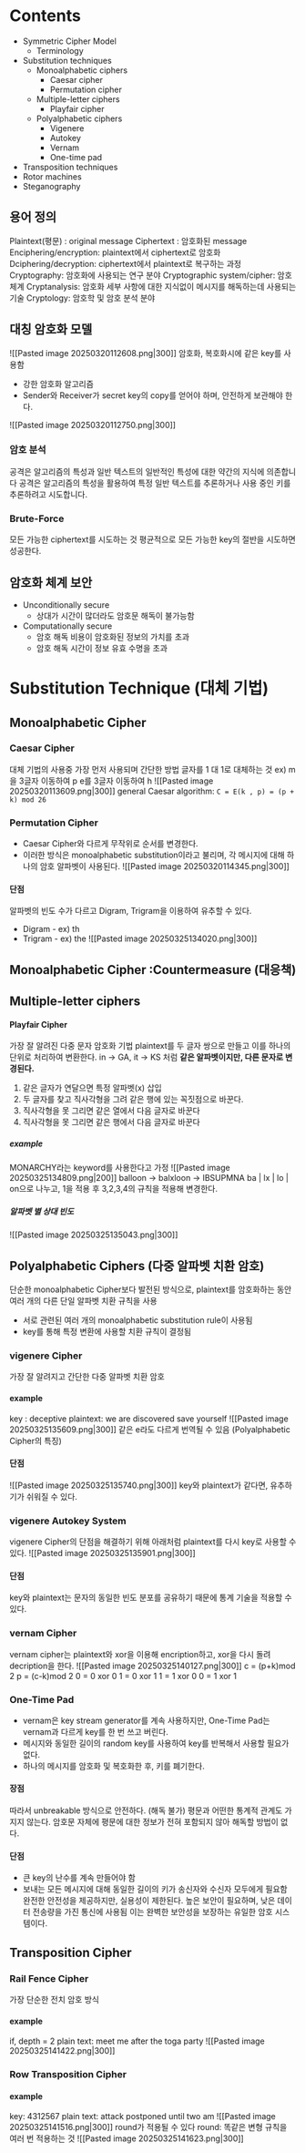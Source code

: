 # Contents
- Symmetric Cipher Model
	- Terminology
- Substitution techniques
	- Monoalphabetic ciphers
		- Caesar cipher
		- Permutation cipher
	- Multiple-letter ciphers
		- Playfair cipher
	- Polyalphabetic ciphers
		- Vigenere
		- Autokey
		- Vernam
		- One-time pad
- Transposition techniques
- Rotor machines
- Steganography
## 용어 정의
Plaintext(평문) : original message
Ciphertext : 암호화된 message
Enciphering/encryption: plaintext에서 ciphertext로 암호화
Dciphering/decryption: ciphertext에서 plaintext로 복구하는 과정
Cryptography: 암호화에 사용되는 연구 분야
Cryptographic system/cipher: 암호 체계
Cryptanalysis: 암호화 세부 사항에 대한 지식없이 메시지를 해독하는데 사용되는 기술
Cryptology: 암호학 및 암호 분석 분야
## 대칭 암호화 모델
![[Pasted image 20250320112608.png|300]]
암호화, 복호화시에 같은 key를 사용함
- 강한 암호화 알고리즘
- Sender와 Receiver가 secret key의 copy를 얻어야 하며, 안전하게 보관해야 한다.

![[Pasted image 20250320112750.png|300]]
### 암호 분석 
공격은 알고리즘의 특성과 일반 텍스트의 일반적인 특성에 대한 약간의 지식에 의존합니다 
공격은 알고리즘의 특성을 활용하여 특정 일반 텍스트를 추론하거나 사용 중인 키를 추론하려고 시도합니다.
### Brute-Force
모든 가능한 ciphertext를 시도하는 것
평균적으로 모든 가능한 key의 절반을 시도하면 성공한다.
## 암호화 체계 보안
- Unconditionally secure
	- 상대가 시간이 많더라도 암호문 해독이 불가능함
- Computationally secure
	- 암호 해독 비용이 암호화된 정보의 가치를 초과
	- 암호 해독 시간이 정보 유효 수명을 초과
# Substitution Technique (대체 기법)
## Monoalphabetic Cipher
### Caesar Cipher
대체 기법의 사용중 가장 먼저 사용되며 간단한 방법
글자를 1 대 1로 대체하는 것 
ex) m을 3글자 이동하여 p e를 3글자 이동하여 h
![[Pasted image 20250320113609.png|300]]
general Caesar algorithm: `C = E(k , p) = (p + k) mod 26`
### Permutation Cipher
- Caesar Cipher와 다르게 무작위로 순서를 변경한다.
- 이러한 방식은 monoalphabetic substitution이라고 불리며, 각 메시지에 대해 하나의 암호 알파벳이 사용된다.
![[Pasted image 20250320114345.png|300]]
#### 단점
알파벳의 빈도 수가 다르고 Digram, Trigram을 이용하여 유추할 수 있다.
- Digram - ex) th
- Trigram - ex) the
![[Pasted image 20250325134020.png|300]]
## Monoalphabetic Cipher :Countermeasure (대응책)
## Multiple-letter ciphers
#### Playfair Cipher
가장 잘 알려진 다중 문자 암호화 기법
plaintext를 두 글자 쌍으로 만들고 이를 하나의 단위로 처리하여 변환한다.
in -> GA, it -> KS 처럼 **같은 알파벳이지만, 다른 문자로 변경된다.**
1. 같은 글자가 연달으면 특정 알파벳(x) 삽입
2. 두 글자를 찾고 직사각형을 그려 같은 행에 있는 꼭짓점으로 바꾼다.
3. 직사각형을 못 그리면 같은 열에서 다음 글자로 바꾼다
4. 직사각형을 못 그리면 같은 행에서 다음 글자로 바꾼다
##### example
MONARCHY라는 keyword를 사용한다고 가정
![[Pasted image 20250325134809.png|200]]
balloon -> balxloon -> IBSUPMNA
ba | lx | lo | on으로 나누고, 1을 적용 후 3,2,3,4의 규칙을 적용해 변경한다.
##### 알파벳 별 상대 빈도
![[Pasted image 20250325135043.png|300]]
## Polyalphabetic Ciphers (다중 알파벳 치환 암호)
단순한 monoalphabetic Cipher보다 발전된 방식으로, plaintext를 암호화하는 동안 여러 개의 다른 단일 알파벳 치환 규칙을 사용
- 서로 관련된 여러 개의 monoalphabetic substitution rule이 사용됨
- key를 통해 특정 변환에 사용할 치환 규칙이 결정됨
### vigenere Cipher
가장 잘 알려지고 간단한 다중 알파벳 치환 암호
#### example
key : deceptive
plaintext: we are discovered save yourself
![[Pasted image 20250325135609.png|300]]
같은 e라도 다르게 번역될 수 있음 (Polyalphabetic Cipher의 특징)
#### 단점
![[Pasted image 20250325135740.png|300]]
key와 plaintext가 같다면, 유추하기가 쉬워질 수 있다.
### vigenere Autokey System
vigenere Cipher의 단점을 해결하기 위해 아래처럼 plaintext를 다시 key로 사용할 수 있다.
![[Pasted image 20250325135901.png|300]]
#### 단점
key와 plaintext는 문자의 동일한 빈도 분포를 공유하기 때문에 통계 기술을 적용할 수 있다.
### vernam Cipher
vernam cipher는 plaintext와 xor을 이용해 encription하고, xor을 다시 돌려 decription을 한다.
![[Pasted image 20250325140127.png|300]]
c = (p+k)mod 2
p = (c-k)mod 2
0 = 0 xor 0
1 = 0 xor 1
1 = 1 xor 0
0 = 1 xor 1
### One-Time Pad
- vernam은 key stream generator를 계속 사용하지만, One-Time Pad는 vernam과 다르게 key를 한 번 쓰고 버린다.
- 메시지와 동일한 길이의 random key를 사용하여 key를 반복해서 사용할 필요가 없다.
- 하나의 메시지를 암호화 및 복호화한 후, 키를 폐기한다.
#### 장점
따라서 unbreakable 방식으로 안전하다. (해독 불가)
평문과 어떤한 통계적 관계도 가지지 않는다.
암호문 자체에 평문에 대한 정보가 전혀 포함되지 않아 해독할 방법이 없다.
#### 단점
- 큰 key의 난수를 계속 만들어야 함
- 보내는 모든 메시지에 대해 동일한 길이의 키가 송신자와 수신자 모두에게 필요함
완전한 안전성을 제공하지만, 실용성이 제한된다.
높은 보안이 필요하며, 낮은 데이터 전송량을 가진 통신에 사용됨
이는 완벽한 보안성을 보장하는 유일한 암호 시스템이다.
## Transposition Cipher
### Rail Fence Cipher
가장 단순한 전치 암호 방식
#### example
if, depth = 2
plain text: meet me after the toga party
![[Pasted image 20250325141422.png|300]]
### Row Transposition Cipher
#### example
key: 4312567
plain text: attack postponed until two am
![[Pasted image 20250325141516.png|300]]
round가 적용될 수 있다
round: 똑같은 변형 규칙을 여러 번 적용하는 것
![[Pasted image 20250325141623.png|300]]
